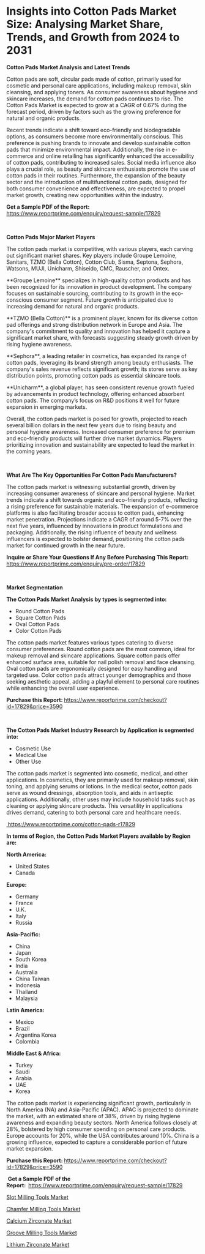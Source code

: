 <p><h1>Insights into Cotton Pads Market Size: Analysing Market Share, Trends, and Growth from 2024 to 2031</h1></p><p><strong>Cotton Pads Market Analysis and Latest Trends</strong></p>
<p><p>Cotton pads are soft, circular pads made of cotton, primarily used for cosmetic and personal care applications, including makeup removal, skin cleansing, and applying toners. As consumer awareness about hygiene and skincare increases, the demand for cotton pads continues to rise. The Cotton Pads Market is expected to grow at a CAGR of 0.67% during the forecast period, driven by factors such as the growing preference for natural and organic products.</p><p>Recent trends indicate a shift toward eco-friendly and biodegradable options, as consumers become more environmentally conscious. This preference is pushing brands to innovate and develop sustainable cotton pads that minimize environmental impact. Additionally, the rise in e-commerce and online retailing has significantly enhanced the accessibility of cotton pads, contributing to increased sales. Social media influence also plays a crucial role, as beauty and skincare enthusiasts promote the use of cotton pads in their routines. Furthermore, the expansion of the beauty sector and the introduction of multifunctional cotton pads, designed for both consumer convenience and effectiveness, are expected to propel market growth, creating new opportunities within the industry.</p></p>
<p><strong>Get a Sample PDF of the Report:&nbsp;</strong> <a href="https://www.reportprime.com/enquiry/request-sample/17829?utm_campaign=1106&utm_medium=2&utm_source=Github&utm_content=ia&utm_term=20112024&utm_id=cotton-pads">https://www.reportprime.com/enquiry/request-sample/17829</a></p>
<p>&nbsp;</p>
<p><strong>Cotton Pads Major Market Players</strong></p>
<p><p>The cotton pads market is competitive, with various players, each carving out significant market shares. Key players include Groupe Lemoine, Sanitars, TZMO (Bella Cotton), Cotton Club, Sisma, Septona, Sephora, Watsons, MUJI, Unicharm, Shiseido, CMC, Rauscher, and Ontex.</p><p>**Groupe Lemoine** specializes in high-quality cotton products and has been recognized for its innovation in product development. The company focuses on sustainable sourcing, contributing to its growth in the eco-conscious consumer segment. Future growth is anticipated due to increasing demand for natural and organic products.</p><p>**TZMO (Bella Cotton)** is a prominent player, known for its diverse cotton pad offerings and strong distribution network in Europe and Asia. The company's commitment to quality and innovation has helped it capture a significant market share, with forecasts suggesting steady growth driven by rising hygiene awareness.</p><p>**Sephora**, a leading retailer in cosmetics, has expanded its range of cotton pads, leveraging its brand strength among beauty enthusiasts. The company's sales revenue reflects significant growth; its stores serve as key distribution points, promoting cotton pads as essential skincare tools.</p><p>**Unicharm**, a global player, has seen consistent revenue growth fueled by advancements in product technology, offering enhanced absorbent cotton pads. The company’s focus on R&D positions it well for future expansion in emerging markets.</p><p>Overall, the cotton pads market is poised for growth, projected to reach several billion dollars in the next few years due to rising beauty and personal hygiene awareness. Increased consumer preference for premium and eco-friendly products will further drive market dynamics. Players prioritizing innovation and sustainability are expected to lead the market in the coming years.</p></p>
<p>&nbsp;</p>
<p><strong>What Are The Key Opportunities For Cotton Pads Manufacturers?</strong></p>
<p><p>The cotton pads market is witnessing substantial growth, driven by increasing consumer awareness of skincare and personal hygiene. Market trends indicate a shift towards organic and eco-friendly products, reflecting a rising preference for sustainable materials. The expansion of e-commerce platforms is also facilitating broader access to cotton pads, enhancing market penetration. Projections indicate a CAGR of around 5-7% over the next five years, influenced by innovations in product formulations and packaging. Additionally, the rising influence of beauty and wellness influencers is expected to bolster demand, positioning the cotton pads market for continued growth in the near future.</p></p>
<p><strong>Inquire or Share Your Questions If Any Before Purchasing This Report:</strong> <a href="https://www.reportprime.com/enquiry/pre-order/17829?utm_campaign=1106&utm_medium=2&utm_source=Github&utm_content=ia&utm_term=20112024&utm_id=cotton-pads">https://www.reportprime.com/enquiry/pre-order/17829</a></p>
<p>&nbsp;</p>
<p><strong>Market Segmentation</strong></p>
<p><strong>The Cotton Pads Market Analysis by types is segmented into:</strong></p>
<p><ul><li>Round Cotton Pads</li><li>Square Cotton Pads</li><li>Oval Cotton Pads</li><li>Color Cotton Pads</li></ul></p>
<p><p>The cotton pads market features various types catering to diverse consumer preferences. Round cotton pads are the most common, ideal for makeup removal and skincare applications. Square cotton pads offer enhanced surface area, suitable for nail polish removal and face cleansing. Oval cotton pads are ergonomically designed for easy handling and targeted use. Color cotton pads attract younger demographics and those seeking aesthetic appeal, adding a playful element to personal care routines while enhancing the overall user experience.</p></p>
<p><strong>Purchase this Report:&nbsp;</strong><a href="https://www.reportprime.com/checkout?id=17829&price=3590&utm_campaign=1106&utm_medium=2&utm_source=Github&utm_content=ia&utm_term=20112024&utm_id=cotton-pads">https://www.reportprime.com/checkout?id=17829&price=3590</a></p>
<p>&nbsp;</p>
<p><strong>The Cotton Pads Market Industry Research by Application is segmented into:</strong></p>
<p><ul><li>Cosmetic Use</li><li>Medical Use</li><li>Other Use</li></ul></p>
<p><p>The cotton pads market is segmented into cosmetic, medical, and other applications. In cosmetics, they are primarily used for makeup removal, skin toning, and applying serums or lotions. In the medical sector, cotton pads serve as wound dressings, absorption tools, and aids in antiseptic applications. Additionally, other uses may include household tasks such as cleaning or applying skincare products. This versatility in applications drives demand, catering to both personal care and healthcare needs.</p></p>
<p><a href="https://www.reportprime.com/cotton-pads-r17829?utm_campaign=1106&utm_medium=2&utm_source=Github&utm_content=ia&utm_term=20112024&utm_id=cotton-pads">&nbsp;https://www.reportprime.com/cotton-pads-r17829</a></p>
<p><strong>In terms of Region, the Cotton Pads Market Players available by Region are:</strong></p>
<p>
    <p> <strong> North America: </strong>
        <ul>
            <li>United States</li>
            <li>Canada</li>
        </ul>
        </p> 
    <p> <strong> Europe: </strong>
        <ul>
            <li>Germany</li>
            <li>France</li>
            <li>U.K.</li>
            <li>Italy</li>
            <li>Russia</li>
        </ul>
        </p> 
    <p> <strong> Asia-Pacific: </strong>
        <ul>
            <li>China</li>
            <li>Japan</li>
            <li>South Korea</li>
            <li>India</li>
            <li>Australia</li>
            <li>China Taiwan</li>
            <li>Indonesia</li>
            <li>Thailand</li>
            <li>Malaysia</li>
        </ul>
        </p> 
    <p> <strong> Latin America: </strong>
        <ul>
            <li>Mexico</li>
            <li>Brazil</li>
            <li>Argentina Korea</li>
            <li>Colombia</li>
        </ul>
        </p> 
    <p> <strong> Middle East & Africa: </strong>
        <ul>
            <li>Turkey</li>
            <li>Saudi</li>
            <li>Arabia</li>
            <li>UAE</li>
            <li>Korea</li>
        </ul>
    </p>
    </p>
<p><p>The cotton pads market is experiencing significant growth, particularly in North America (NA) and Asia-Pacific (APAC). APAC is projected to dominate the market, with an estimated share of 38%, driven by rising hygiene awareness and expanding beauty sectors. North America follows closely at 28%, bolstered by high consumer spending on personal care products. Europe accounts for 20%, while the USA contributes around 10%. China is a growing influence, expected to capture a considerable portion of future market expansion.</p></p>
<p><strong>Purchase this Report: </strong><a href="https://www.reportprime.com/checkout?id=17829&price=3590&utm_campaign=1106&utm_medium=2&utm_source=Github&utm_content=ia&utm_term=20112024&utm_id=cotton-pads">https://www.reportprime.com/checkout?id=17829&price=3590</a></p>
<p>&nbsp;<strong>Get a Sample PDF of the Report:&nbsp;&nbsp;</strong><a href="https://www.reportprime.com/enquiry/request-sample/17829?utm_campaign=1106&utm_medium=2&utm_source=Github&utm_content=ia&utm_term=20112024&utm_id=cotton-pads">https://www.reportprime.com/enquiry/request-sample/17829</a></p>
<p><strong></strong></p>
<p><p><a href="https://www.linkedin.com/pulse/regional-adaptations-global-slot-milling-tools-market-av7se?utm_campaign=1106&utm_medium=2&utm_source=Github&utm_content=ia&utm_term=20112024&utm_id=cotton-pads">Slot Milling Tools Market</a></p><p><a href="https://www.linkedin.com/pulse/chamfer-milling-tools-market-emerging-trends-future-prospects-69f8e?utm_campaign=1106&utm_medium=2&utm_source=Github&utm_content=ia&utm_term=20112024&utm_id=cotton-pads">Chamfer Milling Tools Market</a></p><p><a href="https://issuu.com/reportprime-2/docs/calcium-zirconate-market-size-2030._7a8306c610234c?utm_campaign=1106&utm_medium=2&utm_source=Github&utm_content=ia&utm_term=20112024&utm_id=cotton-pads">Calcium Zirconate Market</a></p><p><a href="https://www.linkedin.com/pulse/groove-milling-tools-market-industry-landscape-growth-trajectories-reyhe?utm_campaign=1106&utm_medium=2&utm_source=Github&utm_content=ia&utm_term=20112024&utm_id=cotton-pads">Groove Milling Tools Market</a></p><p><a href="https://issuu.com/reportprime-2/docs/lithium-zirconate-market-size-2030._be6270d59d2b4d?utm_campaign=1106&utm_medium=2&utm_source=Github&utm_content=ia&utm_term=20112024&utm_id=cotton-pads">Lithium Zirconate Market</a></p></p>